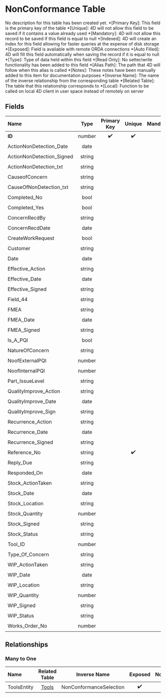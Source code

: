 ﻿# NonConformance Table
No description for this table has been created yet.
*[Primary Key]: This field is the primary key of the table
*[Unique]: 4D will not allow this field to be saved if it contains a value already used
*[Mandatory]: 4D will not allow this record to be saved if this field is equal to null
*[Indexed]: 4D will create an index for this field allowing for faster queries at the expense of disk storage
*[Exposed]: Field is available with remote ORDA connections
*[Auto Filled]: 4D will fill this field automatically when saving the record if it is equal to null
*[Type]: Type of data held within this field
*[Read Only]: No setter/write functionality has been added to this field
*[Alias Path]: The path that 4D will follow when this alias is called
*[Notes]: These notes have been manually added to this item for documentation purposes
*[Inverse Name]: The name of the inverse relationship from the corresponding table
*[Related Table]: The table that this relationship corresponds to
*[Local]: Function to be called on local 4D client in user space instead of remotely on server
## Fields

|Name|Type|Primary Key|Unique|Mandatory|Indexed|Exposed|Auto Filled|Notes|
|:---|:---:|:---:|:---:|:---:|:---:|:---:|:---:|:---:|
|**ID**|number|✔️|✔️||✔️|✔️|✔️||
|ActionNonDetection_Date|date|||||✔️|||
|ActionNonDetection_Signed|string|||||✔️|||
|ActionNonDetection_txt|string|||||✔️|||
|CauseofConcern|string|||||✔️|||
|CauseOfNonDetection_txt|string|||||✔️|||
|Completed_No|bool|||||✔️|||
|Completed_Yes|bool|||||✔️|||
|ConcernRecdBy|string|||||✔️|||
|ConcernRecdDate|date|||||✔️|||
|CreateWorkRequest|bool|||||✔️|||
|Customer|string|||||✔️|||
|Date|date|||||✔️|||
|Effective_Action|string|||||✔️|||
|Effective_Date|date|||||✔️|||
|Effective_Signed|string|||||✔️|||
|Field_44|string|||||✔️|||
|FMEA|string|||||✔️|||
|FMEA_Date|date|||||✔️|||
|FMEA_Signed|string|||||✔️|||
|Is_A_PQI|bool||||✔️|✔️|||
|NatureOfConcern|string|||||✔️|||
|NoofExternalPQI|number|||||✔️|||
|NoofInternalPQI|number|||||✔️|||
|Part_IssueLevel|string|||||✔️|||
|QualityImprove_Action|string|||||✔️|||
|QualityImprove_Date|date|||||✔️|||
|QualityImprove_Sign|string|||||✔️|||
|Recurrence_Action|string|||||✔️|||
|Recurrence_Date|date|||||✔️|||
|Recurrence_Signed|string|||||✔️|||
|Reference_No|string||✔️||✔️|✔️|||
|Reply_Due|string|||||✔️|||
|Responded_On|date|||||✔️|||
|Stock_ActionTaken|string|||||✔️|||
|Stock_Date|date|||||✔️|||
|Stock_Location|string|||||✔️|||
|Stock_Quantity|number|||||✔️|||
|Stock_Signed|string|||||✔️|||
|Stock_Status|string|||||✔️|||
|Tool_ID|number||||✔️|✔️|||
|Type_Of_Concern|string|||||✔️|||
|WIP_ActionTaken|string|||||✔️|||
|WIP_Date|date|||||✔️|||
|WIP_Location|string|||||✔️|||
|WIP_Quantity|number|||||✔️|||
|WIP_Signed|string|||||✔️|||
|WIP_Status|string|||||✔️|||
|Works_Order_No|number|||||✔️|||
## Relationships
### Many to One

|Name|Related Table|Inverse Name|Exposed|Notes|
|:---|:---:|:---:|:---:|:---:|
|ToolsEntity|[Tools](Tools.md)|NonConformanceSelection|✔️||